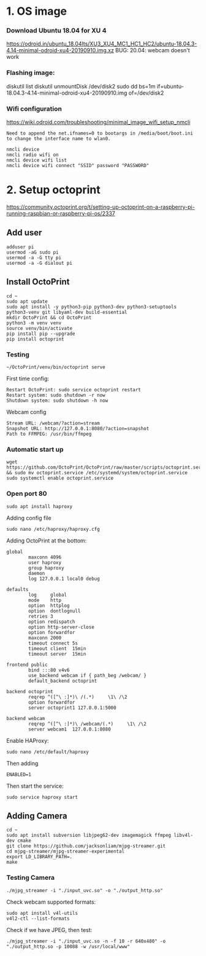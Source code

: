 
# 1. OS image
### Download Ubuntu 18.04 for XU 4
https://odroid.in/ubuntu_18.04lts/XU3_XU4_MC1_HC1_HC2/ubuntu-18.04.3-4.14-minimal-odroid-xu4-20190910.img.xz
BUG: 20.04: webcam doesn't work

### Flashing image:
diskutil list
diskutil unmountDisk /dev/disk2
sudo dd bs=1m if=ubuntu-18.04.3-4.14-minimal-odroid-xu4-20190910.img of=/dev/disk2

### Wifi configuration
https://wiki.odroid.com/troubleshooting/minimal_image_wifi_setup_nmcli
```
Need to append the net.ifnames=0 to bootargs in /media/boot/boot.ini to change the interface name to wlan0.

nmcli device
nmcli radio wifi on
nmcli device wifi list
nmcli device wifi connect "SSID" password "PASSWORD"
```

# 2. Setup octoprint
https://community.octoprint.org/t/setting-up-octoprint-on-a-raspberry-pi-running-raspbian-or-raspberry-pi-os/2337

## Add user 
```
adduser pi
usermod -aG sudo pi
usermod -a -G tty pi
usermod -a -G dialout pi
```

## Install OctoPrint
```
cd ~
sudo apt update
sudo apt install -y python3-pip python3-dev python3-setuptools python3-venv git libyaml-dev build-essential
mkdir OctoPrint && cd OctoPrint
python3 -m venv venv
source venv/bin/activate
pip install pip --upgrade
pip install octoprint
```

### Testing
```
~/OctoPrint/venv/bin/octoprint serve
```
First time config:
```
Restart OctoPrint: sudo service octoprint restart
Restart system: sudo shutdown -r now
Shutdown system: sudo shutdown -h now
```
Webcam config
```
Stream URL: /webcam/?action=stream
Snapshot URL: http://127.0.0.1:8080/?action=snapshot
Path to FFMPEG: /usr/bin/ffmpeg
```

### Automatic start up
```
wget https://github.com/OctoPrint/OctoPrint/raw/master/scripts/octoprint.service && sudo mv octoprint.service /etc/systemd/system/octoprint.service
sudo systemctl enable octoprint.service

```

### Open port 80
```
sudo apt install haproxy
```
Adding config file
```
sudo nano /etc/haproxy/haproxy.cfg
```
Adding OctoPrint at the bottom:
```
global
        maxconn 4096
        user haproxy
        group haproxy
        daemon
        log 127.0.0.1 local0 debug

defaults
        log     global
        mode    http
        option  httplog
        option  dontlognull
        retries 3
        option redispatch
        option http-server-close
        option forwardfor
        maxconn 2000
        timeout connect 5s
        timeout client  15min
        timeout server  15min

frontend public
        bind :::80 v4v6
        use_backend webcam if { path_beg /webcam/ }
        default_backend octoprint

backend octoprint
        reqrep ^([^\ :]*)\ /(.*)     \1\ /\2
        option forwardfor
        server octoprint1 127.0.0.1:5000

backend webcam
        reqrep ^([^\ :]*)\ /webcam/(.*)     \1\ /\2
        server webcam1  127.0.0.1:8080
```

Enable HAProxy:
```
sudo nano /etc/default/haproxy 
```
Then adding 
```
ENABLED=1 
```

Then start the service:
```
sudo service haproxy start
```

## Adding Camera
```
cd ~
sudo apt install subversion libjpeg62-dev imagemagick ffmpeg libv4l-dev cmake
git clone https://github.com/jacksonliam/mjpg-streamer.git
cd mjpg-streamer/mjpg-streamer-experimental
export LD_LIBRARY_PATH=.
make
```

### Testing Camera
```
./mjpg_streamer -i "./input_uvc.so" -o "./output_http.so"
```
Check webcam supported formats:
```
sudo apt install v4l-utils
v4l2-ctl --list-formats

```
Check if we have JPEG, then test:
```
./mjpg_streamer -i "./input_uvc.so -n -f 10 -r 640x480" -o "./output_http.so -p 10088 -w /usr/local/www"
```
